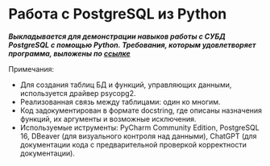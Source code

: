 # Работа с PostgreSQL из Python

___Выкладывается для демонстрации навыков работы с СУБД PostgreSQL с помощью Python. Требования, которым удовлетворяет программа, выложены по [ссылке](https://github.com/netology-code/py-homeworks-db/tree/SQLPY-76/05-psycopg)___

Примечания:
- Для создания таблиц БД и функций, управляющих данными, используется драйвер psycopg2.
- Реализованная связь между таблицами: один ко многим.
- Код задокументирован в формате docstring, где описаны назначения функций, их аргументы и возможные исключения.
- Используемые иструменты: PyCharm Community Edition, PostgreSQL 16, DBeaver (для визуального контроля над данными), ChatGPT (для документации кода с предварительной проверкой корректности документации).
